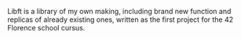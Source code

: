 Libft is a library of my own making, including brand new function and replicas of already existing ones, written as the first project for the 42 Florence school cursus.
